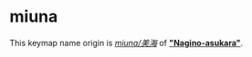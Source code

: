 # miuna

This keymap name origin is _[miuna/美海](http://nagiasu.jp/character/index.html#6)_ of __["Nagino-asukara"](http://nagiasu.jp/index.html)__.
